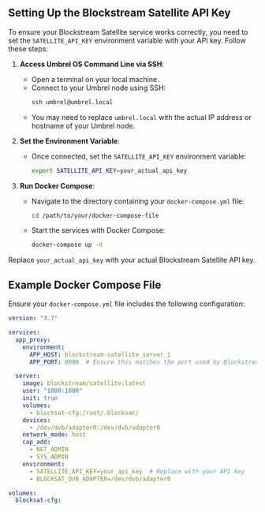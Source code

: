 ## Setting Up the Blockstream Satellite API Key

To ensure your Blockstream Satellite service works correctly, you need to set the `SATELLITE_API_KEY` environment variable with your API key. Follow these steps:

1. **Access Umbrel OS Command Line via SSH**:
   - Open a terminal on your local machine.
   - Connect to your Umbrel node using SSH:
     ```sh
     ssh umbrel@umbrel.local
     ```
   - You may need to replace `umbrel.local` with the actual IP address or hostname of your Umbrel node.

2. **Set the Environment Variable**:
   - Once connected, set the `SATELLITE_API_KEY` environment variable:
     ```sh
     export SATELLITE_API_KEY=your_actual_api_key
     ```

3. **Run Docker Compose**:
   - Navigate to the directory containing your `docker-compose.yml` file:
     ```sh
     cd /path/to/your/docker-compose-file
     ```
   - Start the services with Docker Compose:
     ```sh
     docker-compose up -d
     ```

Replace `your_actual_api_key` with your actual Blockstream Satellite API key.

## Example Docker Compose File

Ensure your `docker-compose.yml` file includes the following configuration:

```yaml
version: "3.7"

services:
  app_proxy:
    environment:
      APP_HOST: blockstream-satellite_server_1
      APP_PORT: 8080  # Ensure this matches the port used by Blockstream Satellite

  server:
    image: blockstream/satellite:latest
    user: "1000:1000"
    init: true
    volumes:
      - blocksat-cfg:/root/.blocksat/
    devices:
      - /dev/dvb/adapter0:/dev/dvb/adapter0
    network_mode: host
    cap_add:
      - NET_ADMIN
      - SYS_ADMIN
    environment:
      - SATELLITE_API_KEY=your_api_key  # Replace with your API key
      - BLOCKSAT_DVB_ADAPTER=/dev/dvb/adapter0

volumes:
  blocksat-cfg:
